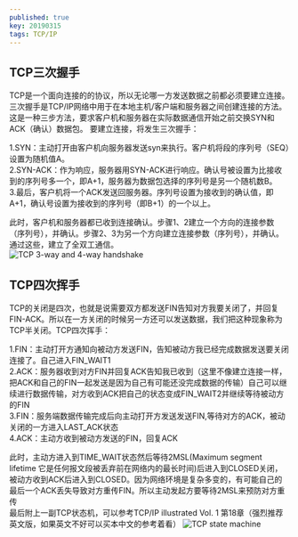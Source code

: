 ```yaml
---
published: true
key: 20190315
tags: TCP/IP
---
```

## TCP三次握手  
TCP是一个面向连接的的协议，所以无论哪一方发送数据之前都必须要建立连接。三次握手是TCP/IP网络中用于在本地主机/客户端和服务器之间创建连接的方法。这是一种三步方法，要求客户机和服务器在实际数据通信开始之前交换SYN和ACK（确认）数据包。
要建立连接，将发生三次握手：    
  
  
1.SYN：主动打开由客户机向服务器发送syn来执行。客户机将段的序列号（SEQ）设置为随机值A。  
2.SYN-ACK：作为响应，服务器用SYN-ACK进行响应。确认号被设置为比接收到的序列号多一个，即A+1，服务器为数据包选择的序列号是另一个随机数B。  
3.最后，客户机将一个ACK发送回服务器。序列号设置为接收到的确认值，即A+1，确认号设置为接收到的序列号（即B+1）的一个以上。  
  
  
此时，客户机和服务器都已收到连接确认。步骤1、2建立一个方向的连接参数（序列号），并确认。步骤2、3为另一个方向建立连接参数（序列号），并确认。通过这些，建立了全双工通信。  
![TCP 3-way and 4-way handshake]({{site.baseurl}}/_posts/tcp3&4.jpg)  
## TCP四次挥手
TCP的关闭是四次，也就是说需要双方都发送FIN告知对方我要关闭了，并回复FIN-ACK。所以在一方关闭的时候另一方还可以发送数据，我们把这种现象称为TCP半关闭。TCP四次挥手：  

1.FIN：主动打开方通知向被动方发送FIN，告知被动方我已经完成数据发送要关闭连接了。自己进入FIN_WAIT1  
2.ACK：服务器收到对方FIN并回复ACK告知我已收到（这里不像建立连接一样，把ACK和自己的FIN一起发送是因为自己有可能还没完成数据的传输）自己可以继续进行数据传输，对方收到ACK把自己的状态变成FIN_WAIT2并继续等待被动方的FIN  
3.FIN：服务端数据传输完成后向主动打开方发送发送FIN,等待对方的ACK，被动关闭的一方进入LAST_ACK状态  
4.ACK：主动方收到被动方发送的FIN，回复ACK    

此时，主动方进入到TIME_WAIT状态然后等待2MSL(Maximum segment lifetime 它是任何报文段被丢弃前在网络内的最长时间)后进入到CLOSED关闭，被动方收到ACK后进入到CLOSED。因为网络环境是复杂多变的，有可能自己的最后一个ACK丢失导致对方重传FIN。所以主动发起方要等待2MSL来预防对方重传  
最后附上一副TCP状态机，可以参考TCP/IP illustrated Vol. 1 第18章（强烈推荐英文版，如果英文不好可以买本中文的参考着看）
![TCP state machine]({{site.baseurl}}/_posts/tcpstatus.png)
